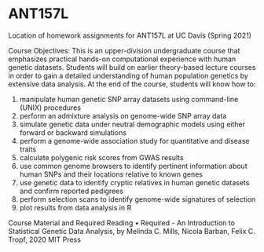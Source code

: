 # ANT157L
Location of homework assignments for ANT157L at UC Davis (Spring 2021)

Course Objectives:
This is an upper-division undergraduate course that emphasizes practical hands-on computational experience with human genetic datasets. Students will build on earlier theory-based lecture courses in order to gain a detailed understanding of human population genetics by extensive data analysis. At the end of the course, students will know how to:
1.	manipulate human genetic SNP array datasets using command-line (UNIX) procedures
2.	perform an admixture analysis on genome-wide SNP array data
3.	simulate genetic data under neutral demographic models using either forward or backward simulations
4.	perform a genome-wide association study for quantitative and disease traits
5.	calculate polygenic risk scores from GWAS results
6.	use common genome browsers to identify pertinent information about human SNPs and their locations relative to known genes
7.	use genetic data to identify cryptic relatives in human genetic datasets and confirm reported pedigrees
8.	perform selection scans to identify genome-wide signatures of selection
9.	plot results from data analysis in R

Course Material and Required Reading
•	Required - An Introduction to Statistical Genetic Data Analysis, by Melinda C. Mills, Nicola Barban, Felix C. Tropf, 2020 MIT Press
